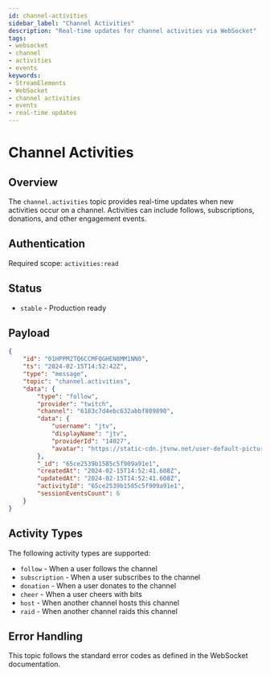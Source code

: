 ```yaml
---
id: channel-activities
sidebar_label: "Channel Activities"
description: "Real-time updates for channel activities via WebSocket"
tags:
- websocket
- channel
- activities
- events
keywords:
- StreamElements
- WebSocket
- channel activities
- events
- real-time updates
---
```


# Channel Activities

## Overview

The `channel.activities` topic provides real-time updates when new activities occur on a channel. Activities can include follows, subscriptions, donations, and other engagement events.

## Authentication

Required scope: `activities:read`

## Status

- `stable` - Production ready

## Payload

```json
{
    "id": "01HPPM2TQ6CCMFQGHEN8MM1NN0",
    "ts": "2024-02-15T14:52:42Z",
    "type": "message",
    "topic": "channel.activities",
    "data": {
        "type": "follow",
        "provider": "twitch",
        "channel": "6183c7d4ebc632abbf809890",
        "data": {
            "username": "jtv",
            "displayName": "jtv",
            "providerId": "14027",
            "avatar": "https://static-cdn.jtvnw.net/user-default-pictures-uv/13e5fa74-defa-11e9-809c-784f43822e80-profile_image-300x300.png"
        },
        "_id": "65ce2539b1585c5f909a91e1",
        "createdAt": "2024-02-15T14:52:41.608Z",
        "updatedAt": "2024-02-15T14:52:41.608Z",
        "activityId": "65ce2539b1585c5f909a91e1",
        "sessionEventsCount": 6
    }
}
```

## Activity Types

The following activity types are supported:
- `follow` - When a user follows the channel
- `subscription` - When a user subscribes to the channel
- `donation` - When a user donates to the channel
- `cheer` - When a user cheers with bits
- `host` - When another channel hosts this channel
- `raid` - When another channel raids this channel

## Error Handling

This topic follows the standard error codes as defined in the WebSocket documentation.
